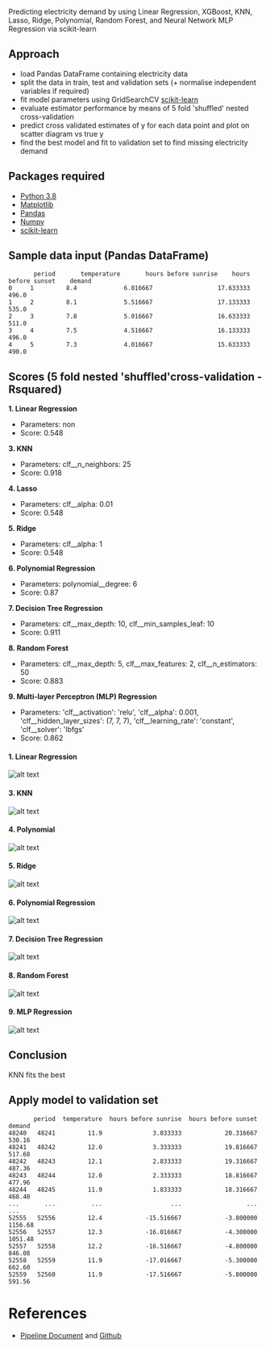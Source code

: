 Predicting electricity demand by using Linear Regression, XGBoost, KNN, Lasso, Ridge, Polynomial, Random Forest, and Neural Network MLP Regression via scikit-learn

## Approach

- load Pandas DataFrame containing electricity data
- split the data in train, test and validation sets (+ normalise independent variables if required) 
- fit model parameters using GridSearchCV [scikit-learn](http://scikit-learn.org/stable/)
- evaluate estimator performance by means of 5 fold 'shuffled' nested cross-validation
- predict cross validated estimates of y for each data point and plot on scatter diagram vs true y
- find the best model and fit to validation set to find missing electricity demand


## Packages required

- [Python 3.8](https://www.python.org/downloads/)
- [Matplotlib](https://matplotlib.org/)
- [Pandas](https://pandas.pydata.org/)
- [Numpy](https://docs.scipy.org/doc/)
- [scikit-learn](http://scikit-learn.org/stable/)


## Sample data input (Pandas DataFrame)

```
       period	    temperature       hours before sunrise    hours before sunset    demand
0	  1	        8.4	            6.016667	              17.633333	      496.0
1	  2	        8.1	            5.516667	              17.133333	      535.0
2	  3	        7.8	            5.016667	              16.633333	      511.0
3	  4	        7.5	            4.516667	              16.133333	      496.0
4	  5	        7.3	            4.016667	              15.633333	      490.0
```

## Scores (5 fold nested 'shuffled'cross-validation - Rsquared)

**1. Linear Regression**											                                            
  * Parameters: non
  * Score: 0.548

**3. KNN**                                							
  * Parameters: clf__n_neighbors: 25
  * Score: 0.918
  
**4. Lasso** 				     					
  * Parameters: clf__alpha: 0.01
  * Score: 0.548
  
**5. Ridge**                                   							
  * Parameters: clf__alpha: 1
  * Score: 0.548

**6. Polynomial Regression**                                    				
  * Parameters: polynomial__degree: 6
  * Score: 0.87
  
**7. Decision Tree Regression** 		                                        				
  * Parameters: clf__max_depth: 10, clf__min_samples_leaf: 10
  * Score: 0.911
  
**8. Random Forest**                                        	 					
  * Parameters: clf__max_depth: 5, clf__max_features: 2, clf__n_estimators: 50
  * Score: 0.883

**9. Multi-layer Perceptron (MLP) Regression**                                        	 					
  * Parameters: 'clf__activation': 'relu', 'clf__alpha': 0.001, 'clf__hidden_layer_sizes': (7, 7, 7), 'clf__learning_rate': 'constant', 'clf__solver': 'lbfgs'
  * Score: 0.862


#### 1. Linear Regression

![alt text](https://github.com/maidh126/ElectricityDemandPrediction/blob/main/plots/1_LinearRegression.png)

#### 3. KNN

![alt text](https://github.com/maidh126/ElectricityDemandPrediction/blob/main/plots/3_KNN.png)

#### 4. Polynomial

![alt text](https://github.com/maidh126/ElectricityDemandPrediction/blob/main/plots/4_Lasso.png)

#### 5. Ridge

![alt text](https://github.com/maidh126/ElectricityDemandPrediction/blob/main/plots/5_Ridge.png)

#### 6. Polynomial Regression

![alt text](https://github.com/maidh126/ElectricityDemandPrediction/blob/main/plots/6_PolynomialRegression.png)

#### 7. Decision Tree Regression

![alt text](https://github.com/maidh126/ElectricityDemandPrediction/blob/main/plots/7_DecisionTreeRegression.png)

#### 8. Random Forest

![alt text](https://github.com/maidh126/ElectricityDemandPrediction/blob/main/plots/8_RandomForest.png)

#### 9. MLP Regression

![alt text](https://github.com/maidh126/ElectricityDemandPrediction/blob/main/plots/9_MLPRegression.png)



## Conclusion
KNN fits the best

## Apply model to validation set
```
       period  temperature  hours before sunrise  hours before sunset   demand
48240   48241         11.9              3.833333            20.316667   530.16
48241   48242         12.0              3.333333            19.816667   517.68
48242   48243         12.1              2.833333            19.316667   487.36
48243   48244         12.0              2.333333            18.816667   477.96
48244   48245         11.9              1.833333            18.316667   468.40
...       ...          ...                   ...                  ...      ...
52555   52556         12.4            -15.516667            -3.800000  1156.68
52556   52557         12.3            -16.016667            -4.300000  1051.48
52557   52558         12.2            -16.516667            -4.800000   846.08
52558   52559         11.9            -17.016667            -5.300000   662.60
52559   52560         11.9            -17.516667            -5.800000   591.56
```


# References
- [Pipeline Document](https://medium.com/analytics-vidhya/scikit-learn-pipeline-d43c80559257) and [Github](https://github.com/isheunesutembo/Scikit-Learn-Pipelines/blob/master/SkLearn%20Pipelines.ipynb)
